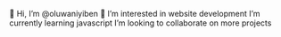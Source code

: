   👋 Hi, I’m @oluwaniyiben
   👀 I’m interested in website development
   I’m currently learning javascript
   I’m looking to collaborate on more projects


<!---
oluwaniyiben/oluwaniyiben is a ✨ special ✨ repository because its `README.md` (this file) appears on your GitHub profile.
You can click the Preview link to take a look at your changes.
--->
